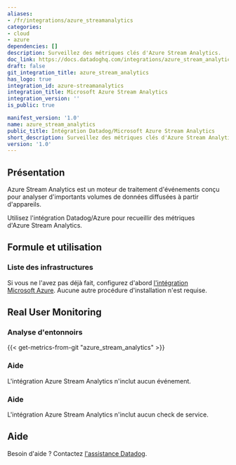 ```yaml
---
aliases:
- /fr/integrations/azure_streamanalytics
categories:
- cloud
- azure
dependencies: []
description: Surveillez des métriques clés d'Azure Stream Analytics.
doc_link: https://docs.datadoghq.com/integrations/azure_stream_analytics/
draft: false
git_integration_title: azure_stream_analytics
has_logo: true
integration_id: azure-streamanalytics
integration_title: Microsoft Azure Stream Analytics
integration_version: ''
is_public: true

manifest_version: '1.0'
name: azure_stream_analytics
public_title: Intégration Datadog/Microsoft Azure Stream Analytics
short_description: Surveillez des métriques clés d'Azure Stream Analytics.
version: '1.0'
---
```


<!--  SOURCED FROM https://github.com/DataDog/dogweb -->
## Présentation

Azure Stream Analytics est un moteur de traitement d'événements conçu pour analyser d'importants volumes de données diffusées à partir d'appareils.

Utilisez l'intégration Datadog/Azure pour recueillir des métriques d'Azure Stream Analytics.

## Formule et utilisation

### Liste des infrastructures

Si vous ne l'avez pas déjà fait, configurez d'abord [l'intégration Microsoft Azure][1]. Aucune autre procédure d'installation n'est requise.

## Real User Monitoring

### Analyse d'entonnoirs
{{< get-metrics-from-git "azure_stream_analytics" >}}


### Aide

L'intégration Azure Stream Analytics n'inclut aucun événement.

### Aide

L'intégration Azure Stream Analytics n'inclut aucun check de service.

## Aide

Besoin d'aide ? Contactez [l'assistance Datadog][3].

[1]: https://docs.datadoghq.com/fr/integrations/azure/
[2]: https://github.com/DataDog/dogweb/blob/prod/integration/azure_stream_analytics/azure_stream_analytics_metadata.csv
[3]: https://docs.datadoghq.com/fr/help/
